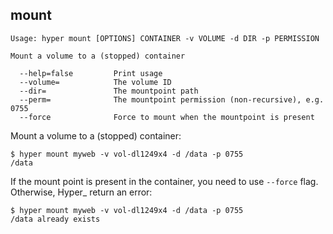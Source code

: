 ## mount

    Usage: hyper mount [OPTIONS] CONTAINER -v VOLUME -d DIR -p PERMISSION

    Mount a volume to a (stopped) container

      --help=false         Print usage
      --volume=			   The volume ID
      --dir=               The mountpoint path
      --perm=			   The mountpoint permission (non-recursive), e.g. 0755
      --force			   Force to mount when the mountpoint is present

Mount a volume to a (stopped) container:

	$ hyper mount myweb -v vol-dl1249x4 -d /data -p 0755
	/data

If the mount point is present in the container, you need to use `--force` flag. Otherwise, Hyper_ return an error:

	$ hyper mount myweb -v vol-dl1249x4 -d /data -p 0755
	/data already exists
